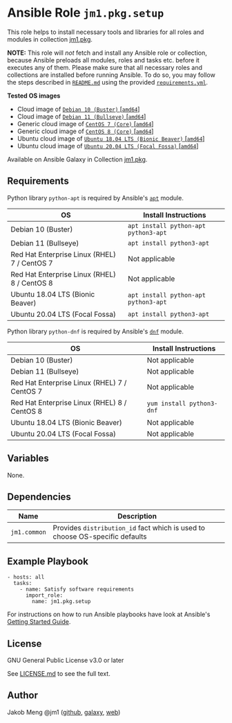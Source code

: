 # Ansible Role `jm1.pkg.setup`

This role helps to install necessary tools and libraries for all roles and modules in collection
[jm1.pkg](https://galaxy.ansible.com/jm1/pkg).

**NOTE:** This role will *not* fetch and install any Ansible role or collection, because Ansible preloads all modules,
roles and tasks etc. before it executes any of them. Please make sure that all necessary roles and collections are
installed before running Ansible. To do so, you may follow the steps described in [`README.md`](https://github.com/JM1/ansible-collection-jm1-pkg/blob/master/README.md)
using the provided [`requirements.yml`](https://github.com/JM1/ansible-collection-jm1-pkg/blob/master/requirements.yml).

**Tested OS images**
- Cloud image of [`Debian 10 (Buster)` \[`amd64`\]](https://cdimage.debian.org/cdimage/openstack/current/)
- Cloud image of [`Debian 11 (Bullseye)` \[`amd64`\]](https://cdimage.debian.org/images/cloud/bullseye/latest/)
- Generic cloud image of [`CentOS 7 (Core)` \[`amd64`\]](https://cloud.centos.org/centos/7/images/)
- Generic cloud image of [`CentOS 8 (Core)` \[`amd64`\]](https://cloud.centos.org/centos/8/x86_64/images/)
- Ubuntu cloud image of [`Ubuntu 18.04 LTS (Bionic Beaver)` \[`amd64`\]](https://cloud-images.ubuntu.com/bionic/current/)
- Ubuntu cloud image of [`Ubuntu 20.04 LTS (Focal Fossa)` \[`amd64`\]](https://cloud-images.ubuntu.com/focal/)

Available on Ansible Galaxy in Collection [jm1.pkg](https://galaxy.ansible.com/jm1/pkg).

## Requirements

Python library `python-apt` is required by Ansible's [`apt`](https://docs.ansible.com/ansible/latest/modules/apt_module.html) module.

| OS                                           | Install Instructions                 |
| -------------------------------------------- | ------------------------------------ |
| Debian 10 (Buster)                           | `apt install python-apt python3-apt` |
| Debian 11 (Bullseye)                         | `apt install python3-apt`            |
| Red Hat Enterprise Linux (RHEL) 7 / CentOS 7 | Not applicable                       |
| Red Hat Enterprise Linux (RHEL) 8 / CentOS 8 | Not applicable                       |
| Ubuntu 18.04 LTS (Bionic Beaver)             | `apt install python-apt python3-apt` |
| Ubuntu 20.04 LTS (Focal Fossa)               | `apt install python3-apt`            |

Python library `python-dnf` is required by Ansible's [`dnf`](https://docs.ansible.com/ansible/latest/modules/dnf_module.html) module.

| OS                                           | Install Instructions      |
| -------------------------------------------- | ------------------------- |
| Debian 10 (Buster)                           | Not applicable            |
| Debian 11 (Bullseye)                         | Not applicable            |
| Red Hat Enterprise Linux (RHEL) 7 / CentOS 7 | Not applicable            |
| Red Hat Enterprise Linux (RHEL) 8 / CentOS 8 | `yum install python3-dnf` |
| Ubuntu 18.04 LTS (Bionic Beaver)             | Not applicable            |
| Ubuntu 20.04 LTS (Focal Fossa)               | Not applicable            |

## Variables

None.

## Dependencies

| Name            | Description                                                                         |
| --------------- | ----------------------------------------------------------------------------------- |
| `jm1.common`    | Provides `distribution_id` fact which is used to choose OS-specific defaults        |

## Example Playbook

```
- hosts: all
  tasks:
    - name: Satisfy software requirements
      import_role:
        name: jm1.pkg.setup
```

For instructions on how to run Ansible playbooks have look at Ansible's
[Getting Started Guide](https://docs.ansible.com/ansible/latest/network/getting_started/first_playbook.html).

## License

GNU General Public License v3.0 or later

See [LICENSE.md](../../LICENSE.md) to see the full text.

## Author

Jakob Meng
@jm1 ([github](https://github.com/jm1), [galaxy](https://galaxy.ansible.com/jm1), [web](http://www.jakobmeng.de))
